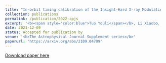 ```yaml
---
title: "In-orbit timing calibration of the Insight-Hard X-ray Modulation Telescope"
collection: publications
permalink: /publication/2022-apjs
excerpt: '<b><span style="color:blue">Tuo Youli</span></b>, Li Xiaobo, Ge Mingyu, Nie Jianyin, Song Liming, Xu Yupeng, Zheng Shijie, Lu Fangjun, Zhang Shuang-Nan, Liu Congzhan, Cao Xuelei, Chen Yong, Qu Jinlu, Zhang Shu, Zhao Haisheng, Xiao Shuo, Wu Baiyang, Wen Xiangyang, Jiang Weichun, Meng Bin Cui Weiwei, Li Wei, Zhang Yifei, Li Xufang, Yang Yanji, Tan Ying, Li Bing'
date: 2021-12-09
status: Accepted for publication by 
venue: '<b>The Astrophysical Journal Supplement series</b>'
paperurl: 'https://arxiv.org/abs/2109.04709'
---
```


[Download paper here](https://arxiv.org/pdf/2109.04709.pdf)
